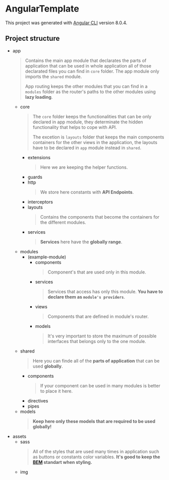 # AngularTemplate
This project was generated with [Angular CLI](https://github.com/angular/angular-cli) version 8.0.4.

## Project structure

* app
	> Contains the main app module that declarates the parts of application that can be used in whole application all of those declarated files you can find in `core` folder. 
	>The app module only imports the `shared` module.
	>
	> App routing keeps the other modules that you can find in a `modules` folder as the router's paths to the other modules using **lazy loading**.
	- core
	  > The `core` folder keeps the functionalities that can be only declared in app module, they determinate the hidden functionality that helps to cope with API.
	  >
	  > The excetion is `layouts` folder that keeps the main components containers for the other views in the application, the layouts have to be declared in `app` module instead in `shared`.
		- extensions
			> Here we are keeping the helper functions.
		- guards
		- http
		    > We store here constants with **API Endpoints**.
		- interceptors 
		- layouts
			> Contains the components that become the containers for the different modules.
		- services
		  > **Services** here have the **globally range**.
	- modules
		- (example-module)
			- components
			    > Component's that are used only in this module.
			- services
				> Services that access has only this module.
				> **You have to declare them as `module's providers`**.
			- views
				> Components that are defined in module's router.
			- models
			  > It's very important to store the maximum of possible interfaces that belongs only to the one module.
	- shared
	  > Here you can finde all of the **parts of application** that can be used **globally**.
		- components
			> If your component can be used in many modules is better to place it here.
		- directives
		- pipes
    - models
      > **Keep here only these models that are required to be used globally!**
* assets
	* sass
	  > All of the styles that are used many times in application such as buttons or constants color variables.
	  > **It's good to keep the [BEM](http://getbem.com) standart when styling.**
	* img


